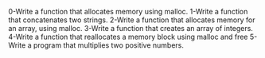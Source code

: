 0-Write a function that allocates memory using malloc.
1-Write a function that concatenates two strings.
2-Write a function that allocates memory for an array, using malloc.
3-Write a function that creates an array of integers.
4-Write a function that reallocates a memory block using malloc and free
5-Write a program that multiplies two positive numbers.
